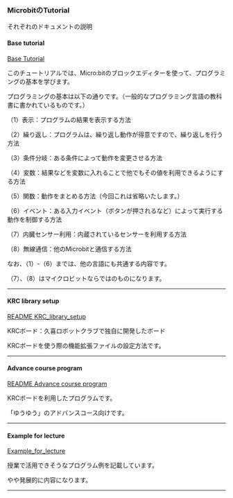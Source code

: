 ### MicrobitのTutorial

それぞれのドキュメントの説明

#### Base tutorial

[Base Tutorial](./base_tutorial.md)

このチュートリアルでは、Micro:bitのブロックエディターを使って、プログラミングの基本を学びます。

プログラミングの基本は以下の通りです。（一般的なプログラミング言語の教科書に書かれているものです。）

（1）表示：プログラムの結果を表示する方法

（2）繰り返し：プログラムは、繰り返し動作が得意ですので、繰り返しを行う方法

（3）条件分岐：ある条件によって動作を変更させる方法

（4）変数：結果などを変数に入れることで他でもその値を利用できるようにする方法

（5）関数：動作をまとめる方法（今回これは省略いたします。）

（6）イベント：ある入力イベント（ボタンが押されるなど）によって実行する動作を制御する方法

（7）内臓センサー利用：内蔵されているセンサーを利用する方法

（8）無線通信：他のMicrobitと通信する方法

なお、（1）-（6）までは、他の言語にも共通する内容です。

（7）、（8）はマイクロビットならではのものになります。

---

#### KRC library setup

[README KRC_library_setup](./KRC_library_setup.md)

KRCボード：久喜ロボットクラブで独自に開発したボード

KRCボードを使う際の機能拡張ファイルの設定方法です。

---

#### Advance course program

[README Advance course program](./advance_course.md)

KRCボードを利用したプログラムです。

「ゆうゆう」のアドバンスコース向けです。

---

#### Example for lecture
[Example_for_lecture](./example_for_lecture.md)

授業で活用できそうなプログラム例を記載しています。

やや発展的に内容になります。

---